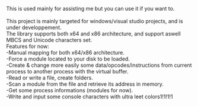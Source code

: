 This is used mainly for assisting me but you can use it if you want to.
<br>
<br>
This project is mainly targeted for windows/visual studio projects, and is under developpement.
<br>The library supports both x64 and x86 architecture, and support aswell MBCS and Unicode characters set.
<br>Features for now:
<br>-Manual mapping for both x64/x86 architecture.
<br>-Force a module located to your disk to be loaded.
<br>-Create & change more easily some data/opcodes/instructions from current process to another process with the virtual buffer.
<br>-Read or write a file, create folders.
<br>-Scan a module from the file and retrieve its address in memory.
<br>-Get some process informations (modules for now).
<br>-Write and input some console characters with ultra leet colors1!1!1!1
